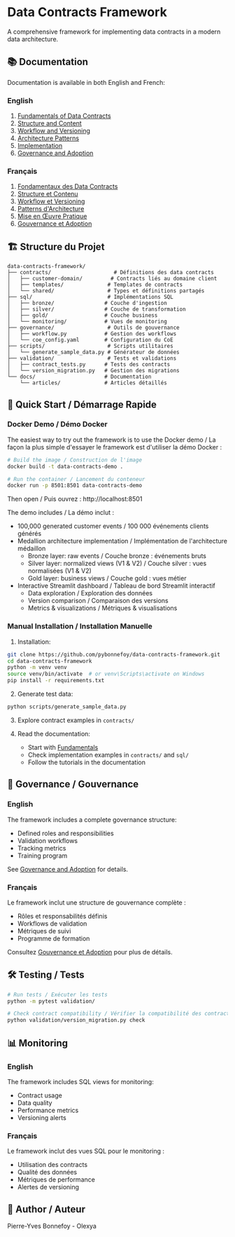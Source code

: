 # Data Contracts Framework

A comprehensive framework for implementing data contracts in a modern data architecture.

## 📚 Documentation

Documentation is available in both English and French:

### English
1. [Fundamentals of Data Contracts](docs/en/articles/01-fundamentals.md)
2. [Structure and Content](docs/en/articles/02-structure-and-content.md)
3. [Workflow and Versioning](docs/en/articles/03-workflow-and-versioning.md)
4. [Architecture Patterns](docs/en/articles/04-architecture-patterns.md)
5. [Implementation](docs/en/articles/05-implementation.md)
6. [Governance and Adoption](docs/en/articles/06-governance-and-adoption.md)

### Français
1. [Fondamentaux des Data Contracts](docs/fr/articles/01-fondamentaux.md)
2. [Structure et Contenu](docs/fr/articles/02-structure-et-contenu.md)
3. [Workflow et Versioning](docs/fr/articles/03-workflow-et-versioning.md)
4. [Patterns d'Architecture](docs/fr/articles/04-patterns-architecture.md)
5. [Mise en Œuvre Pratique](docs/fr/articles/05-mise-en-oeuvre.md)
6. [Gouvernance et Adoption](docs/fr/articles/06-gouvernance-et-adoption.md)

## 🏗️ Structure du Projet

```
data-contracts-framework/
├── contracts/                    # Définitions des data contracts
│   ├── customer-domain/         # Contracts liés au domaine client
│   ├── templates/              # Templates de contracts
│   └── shared/                 # Types et définitions partagés
├── sql/                        # Implémentations SQL
│   ├── bronze/                # Couche d'ingestion
│   ├── silver/                # Couche de transformation
│   ├── gold/                  # Couche business
│   └── monitoring/            # Vues de monitoring
├── governance/                 # Outils de gouvernance
│   ├── workflow.py            # Gestion des workflows
│   └── coe_config.yaml        # Configuration du CoE
├── scripts/                    # Scripts utilitaires
│   └── generate_sample_data.py # Générateur de données
├── validation/                 # Tests et validations
│   ├── contract_tests.py      # Tests des contracts
│   └── version_migration.py   # Gestion des migrations
└── docs/                      # Documentation
    └── articles/              # Articles détaillés
```

## 🚀 Quick Start / Démarrage Rapide

### Docker Demo / Démo Docker

The easiest way to try out the framework is to use the Docker demo / La façon la plus simple d'essayer le framework est d'utiliser la démo Docker :

```bash
# Build the image / Construction de l'image
docker build -t data-contracts-demo .

# Run the container / Lancement du conteneur
docker run -p 8501:8501 data-contracts-demo
```

Then open / Puis ouvrez : http://localhost:8501

The demo includes / La démo inclut :
- 100,000 generated customer events / 100 000 événements clients générés
- Medallion architecture implementation / Implémentation de l'architecture médaillon
  - Bronze layer: raw events / Couche bronze : événements bruts
  - Silver layer: normalized views (V1 & V2) / Couche silver : vues normalisées (V1 & V2)
  - Gold layer: business views / Couche gold : vues métier
- Interactive Streamlit dashboard / Tableau de bord Streamlit interactif
  - Data exploration / Exploration des données
  - Version comparison / Comparaison des versions
  - Metrics & visualizations / Métriques & visualisations

### Manual Installation / Installation Manuelle

1. Installation:
```bash
git clone https://github.com/pybonnefoy/data-contracts-framework.git
cd data-contracts-framework
python -m venv venv
source venv/bin/activate  # or venv\Scripts\activate on Windows
pip install -r requirements.txt
```

2. Generate test data:
```bash
python scripts/generate_sample_data.py
```

3. Explore contract examples in `contracts/`

4. Read the documentation:
   - Start with [Fundamentals](docs/en/articles/01-fundamentals.md)
   - Check implementation examples in `contracts/` and `sql/`
   - Follow the tutorials in the documentation

## 👥 Governance / Gouvernance

### English
The framework includes a complete governance structure:

- Defined roles and responsibilities
- Validation workflows
- Tracking metrics
- Training program

See [Governance and Adoption](docs/en/articles/06-governance-and-adoption.md) for details.

### Français
Le framework inclut une structure de gouvernance complète :

- Rôles et responsabilités définis
- Workflows de validation
- Métriques de suivi
- Programme de formation

Consultez [Gouvernance et Adoption](docs/fr/articles/06-gouvernance-et-adoption.md) pour plus de détails.

## 🛠️ Testing / Tests

```bash
# Run tests / Exécuter les tests
python -m pytest validation/

# Check contract compatibility / Vérifier la compatibilité des contracts
python validation/version_migration.py check
```

## 📊 Monitoring

### English
The framework includes SQL views for monitoring:
- Contract usage
- Data quality
- Performance metrics
- Versioning alerts

### Français
Le framework inclut des vues SQL pour le monitoring :
- Utilisation des contracts
- Qualité des données
- Métriques de performance
- Alertes de versioning

## 👤 Author / Auteur

Pierre-Yves Bonnefoy - Olexya